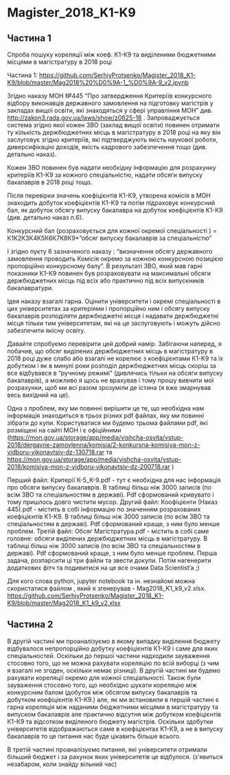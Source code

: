 # Magister_2018_K1-K9
## Частина 1

Спроба пошуку кореляції між коеф. К1-К9 та виділеними бюджетними місцями в магістратуру в 2018 році

Частина 1: https://github.com/SerhiyProtsenko/Magister_2018_K1-K9/blob/master/Mag2018%20%D0%9A-1_%D0%9A-9_v2.ipynb

Згідно наказу МОН №445 “Про затвердження Критеріїв конкурсного відбору виконавців державного замовлення на підготовку магістрів у закладах вищої освіти, які знаходяться у сфері управління МОН” див. http://zakon3.rada.gov.ua/laws/show/z0625-18 . Запроваджується система згідно якої кожен ЗВО (заклад вищої освіти) повинен отримати ту кількість держбюджетних місць в магістратуру в 2018 році на яку він заслуговує згідно критеріїв, які підтверджують якість наукової роботи, диверсифікацію доходів, якість кадрового забезпечення тощо (див. детально наказ).

Кожен ЗВО повинен був надати необхідну інформацію для розрахунку критеріїв К1-К9 за кожного спеціальністю, надати обсяги випуску бакалаврів в 2018 році тощо.

Після перевірки значень коефіцієнтів К1-К9, утворена комісія в МОН знаходить добуток коефіцієнтів К1-К9 та потім підраховує конкурсний бал, як добуток обсягу випуску бакалавра на добуток коефіцієнтів К1-К9 (див. детально наказ п.6).

Конкурсний бал (розраховується для кожної окремої спеціальності ) = К1К2К3К4К5К6К7К8К9*”обсяг випуску бакалаврів за спеціальністю”

І згідно пукту 6 зазначеного наказу : “визначення обсягу державного замовлення проводить Комісія окремо за кожною конкурсною позицією пропорційно конкурсному балу”. В результаті ЗВО, який мав гарні показники К1-К9 повинен був розраховувати на максимальні обсяги держбюджетних місць під всіх або практично під всіх випускників бакалавратури.

Ідея наказу взагалі гарна. Оцінити університети і окремі спеціальності в цих університетах за критеріями і пропорційно ним і обсягу випуску бакалаврів розподіляти держбюджетні місця і надавати держбюджетні місця тільки тим університетам, які на це заслуговують і можуть дійсно забезпечити якісну освіту.

Давайте спробуємо перевірити цей добрий намір. Забігаючи наперед, я побачив, що обсяг виділених держбюджетних місць в магістратуру в 2018 році дуже слабо або взагалі не корелює з коефіцієнтами К1-К9 та їх добутком і як в минулі роки розподіл держбюджетних місць скоріш за все відбувався в “ручному режимі” (дивлячись тільки на обсяги випуску бакалаврів), а можливо я щось не врахував і тому прошу вивчити мої розрахунки, щоб ми всі разом зрозуміли де істина (я вже змарнував весь вихідний на це).

Одна з проблем, яку ми повинні вирішити це те, що необхідна нам інформація знаходиться в трьох різних pdf файлах, яку ми повинні зібрати до купи. Користуватися ми будемо трьома файлами pdf, які розміщені на сайті МОН і є офіційними (https://mon.gov.ua/storage/app/media/vishcha-osvita/vstup-2018/dergavne-zamovlenna/komisia/2-konkursna-komisiya-mon-z-vidboru-vikonavtsiv-dz-130718.rar та https://mon.gov.ua/storage/app/media/vishcha-osvita/vstup-2018/komisiya-mon-z-vidboru-vikonavtsiv-dz-200718.rar )

Перший файл: Критерії К-5_К-9.pdf - тут є необхідна для нас інформація про обсяги випуску бакалаврів. В таблиці більш ніж 3000 записів (по всім ЗВО та спеціальностям в державі). Pdf сформований кривувато і тому пришлось довго чистити мусор.
Другий файл: Коофіцієнти (Наказ 445).pdf - містить в собі інформацію по значенням розрахованих коефіцієнтів К1-К9. В таблиці більш ніж 3000 записів (по всім ЗВО та спеціальностям в державі). Pdf сформований краще, з ним було менше проблем.
Третій файл: Обсяг Магістратура.pdf - містить в собі саме головне: обсяги виділених держбюджетних місць в магістратуру. В таблиці більш ніж 3000 записів (по всім ЗВО та спеціальностям в державі). Pdf сформований краще, з ним було менше проблем.
Перша задача, розпарсити ці три файли та звести докупи. Потім нагенерити додаткових фітч та подивитися на це все очами Data Scientist’a ;)

Для кого слова python, jupyter notebook та ін. незнайомі можна скористатися файлом , який я згенерував - Mag2018_K1_k9_v2.xlsx. https://github.com/SerhiyProtsenko/Magister_2018_K1-K9/blob/master/Mag2018_K1_k9_v2.xlsx

## Частина 2


В другій частині ми проаналізуємо в якому випадку виділення бюджету відбувалося непропорційно добутку коефіцієнтів К1-К9 і саме для яких спеціальностей. Оскільки до першої частини надходили зауваження стосовно того, що не можна рахувати кореляцію по всій виборці (з чим я взагалі не згоден, оскільки немає різниці). В другій частині ми будемо рахувати кореляції окремо для кожної спеціальності. Також були зауваження стосовно того, що необхідно шукати кореляцію між конкурсним балом (добуток між обсягом випуску бакалаврів та добутком коефіцієнтів К1-К9.) але, як ми встановили в першій частині є гарна кореляція між наданими бюджетними місцями в магістратуру та випуском бакалаврів але практично відсутня між добутком коефіцієнтів К1-К9 та відсотком виділеного бюджету магістрів. Оскільки здобутки університетів відображаються саме в коефіцієнтах К1-К9, а не в випуску бакалаврів то це питання нас буде цікавить більше всього.

В третій частині проаналізуємо питання, які університети отримали більший бюджет і за рахунок яких університетів це відбулося. (з'явиться незабаром, коли знайду вільний час)

